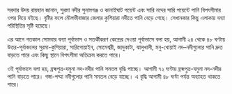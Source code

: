 সরদার উদয় রায়হান জানান, সুরমা নদীর সুনামগঞ্জ ও কানাইঘাট পয়েন্ট এবং সারি নদের সারি পয়েন্টে পানি বিপৎসীমার ওপর দিয়ে বইছে। বৃষ্টির ফলে মৌলভীবাজার জেলার কুশিয়ারা নদীতে পানি বেড়ে গেছে। সেখানকার কিছু এলাকায় বন্যা পরিস্থিতির সৃষ্টি হয়েছে।

এর আগে গতকাল সোমবার বন্যা পূর্বাভাস ও সতর্কীকরণ কেন্দ্রের দেওয়া পূর্বাভাসে বলা হয়, আগামী ২৪ থেকে ৪৮ ঘণ্টায় উত্তর-পূর্বাঞ্চলের সুরমা-কুশিয়ারা, সারিগোয়াইন, সোমেশ্বরী, জাদুকাটা, ঝালুখালী, মনু-খোয়াই নদ–নদীগুলোর পানি দ্রুত বাড়তে পারে এবং কিছু স্থানে বিপৎসীমা অতিক্রম করতে পারে।

ওই পূর্বাভাসে বলা হয়, ব্রহ্মপুত্র-যমুনা নদ-নদীর পানি সমতল বৃদ্ধি পাচ্ছে। আগামী ৭২ ঘণ্টায় ব্রহ্মপুত্র-যমুনা নদ-নদীর পানি বাড়তে পারে। গঙ্গা-পদ্মা নদীগুলোর পানি সমতল বেড়ে যাচ্ছে। এ বৃদ্ধি আগামী ৪৮ ঘণ্টা পর্যন্ত অব্যাহত থাকতে পারে।
